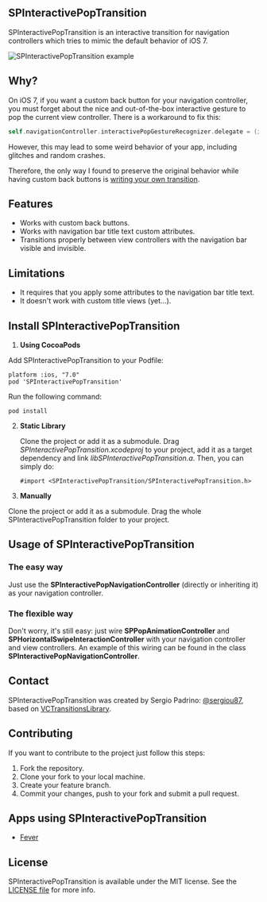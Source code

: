 ## SPInteractivePopTransition

SPInteractivePopTransition is an interactive transition for navigation controllers which tries to mimic the default behavior of iOS 7.

![SPInteractivePopTransition example](https://raw.github.com/sergiou87/SPInteractivePopTransition/master/Example/InteractivePop.gif)

## Why?

On iOS 7, if you want a custom back button for your navigation controller, you must forget about the nice and out-of-the-box interactive gesture to pop the current view controller. There is a workaround to fix this:

```objective-c
self.navigationController.interactivePopGestureRecognizer.delegate = (id<UIGestureRecognizerDelegate>)self;
```

However, this may lead to some weird behavior of your app, including glitches and random crashes.

Therefore, the only way I found to preserve the original behavior while having custom back buttons is [writing your own transition](http://www.objc.io/issue-5/view-controller-transitions.html).

## Features

- Works with custom back buttons.
- Works with navigation bar title text custom attributes.
- Transitions properly between view controllers with the navigation bar visible and invisible.

## Limitations

- It requires that you apply some attributes to the navigation bar title text.
- It doesn't work with custom title views (yet…).

## Install SPInteractivePopTransition

1. **Using CocoaPods**

  Add SPInteractivePopTransition to your Podfile:

  ```
  platform :ios, "7.0"
  pod 'SPInteractivePopTransition'
  ```

  Run the following command:

  ```
  pod install
  ```

2. **Static Library**

    Clone the project or add it as a submodule. Drag *SPInteractivePopTransition.xcodeproj* to your project, add it as a target dependency and link *libSPInteractivePopTransition.a*.
    Then, you can simply do:

    ```
    #import <SPInteractivePopTransition/SPInteractivePopTransition.h>
    ```

3. **Manually**

  Clone the project or add it as a submodule. Drag the whole SPInteractivePopTransition folder to your project.

## Usage of SPInteractivePopTransition

### The easy way

Just use the **SPInteractivePopNavigationController** (directly or inheriting it) as your navigation controller.

### The flexible way

Don't worry, it's still easy: just wire **SPPopAnimationController** and **SPHorizontalSwipeInteractionController** with your navigation controller and view controllers. An example of this wiring can be found in the class **SPInteractivePopNavigationController**.

## Contact

SPInteractivePopTransition was created by Sergio Padrino: [@sergiou87](https://twitter.com/sergiou87), based on [VCTransitionsLibrary](https://github.com/ColinEberhardt/VCTransitionsLibrary).

## Contributing

If you want to contribute to the project just follow this steps:

1. Fork the repository.
2. Clone your fork to your local machine.
3. Create your feature branch.
4. Commit your changes, push to your fork and submit a pull request.

## Apps using SPInteractivePopTransition

* [Fever](https://itunes.apple.com/us/app/fever-event-discovery-app/id497702817?mt=8)

## License

SPInteractivePopTransition is available under the MIT license. See the [LICENSE file](https://github.com/sergiou87/SPInteractivePopTransition/blob/master/LICENSE) for more info.
